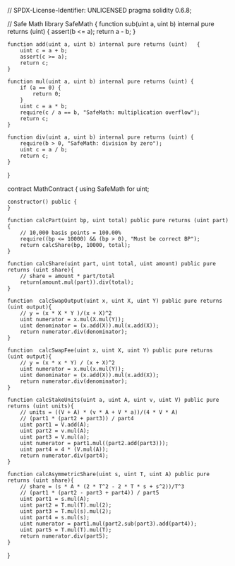 // SPDX-License-Identifier: UNLICENSED
pragma solidity 0.6.8;

// Safe Math
library SafeMath {
    function sub(uint a, uint b) internal pure returns (uint) {
        assert(b <= a);
        return a - b;
    }

    function add(uint a, uint b) internal pure returns (uint)   {
        uint c = a + b;
        assert(c >= a);
        return c;
    }

    function mul(uint a, uint b) internal pure returns (uint) {
        if (a == 0) {
            return 0;
        }
        uint c = a * b;
        require(c / a == b, "SafeMath: multiplication overflow");
        return c;
    }

    function div(uint a, uint b) internal pure returns (uint) {
        require(b > 0, "SafeMath: division by zero");
        uint c = a / b;
        return c;
    }
}

contract MathContract {
    using SafeMath for uint;

    constructor() public {
    }

    function calcPart(uint bp, uint total) public pure returns (uint part){
        // 10,000 basis points = 100.00%
        require((bp <= 10000) && (bp > 0), "Must be correct BP");
        return calcShare(bp, 10000, total);
    }

    function calcShare(uint part, uint total, uint amount) public pure returns (uint share){
        // share = amount * part/total
        return(amount.mul(part)).div(total);
    }

    function  calcSwapOutput(uint x, uint X, uint Y) public pure returns (uint output){
        // y = (x * X * Y )/(x + X)^2
        uint numerator = x.mul(X.mul(Y));
        uint denominator = (x.add(X)).mul(x.add(X));
        return numerator.div(denominator);
    }

    function  calcSwapFee(uint x, uint X, uint Y) public pure returns (uint output){
        // y = (x * x * Y) / (x + X)^2
        uint numerator = x.mul(x.mul(Y));
        uint denominator = (x.add(X)).mul(x.add(X));
        return numerator.div(denominator);
    }

    function calcStakeUnits(uint a, uint A, uint v, uint V) public pure returns (uint units){
        // units = ((V + A) * (v * A + V * a))/(4 * V * A)
        // (part1 * (part2 + part3)) / part4
        uint part1 = V.add(A);
        uint part2 = v.mul(A);
        uint part3 = V.mul(a);
        uint numerator = part1.mul((part2.add(part3)));
        uint part4 = 4 * (V.mul(A));
        return numerator.div(part4);
    }

    function calcAsymmetricShare(uint s, uint T, uint A) public pure returns (uint share){
        // share = (s * A * (2 * T^2 - 2 * T * s + s^2))/T^3
        // (part1 * (part2 - part3 + part4)) / part5
        uint part1 = s.mul(A);
        uint part2 = T.mul(T).mul(2);
        uint part3 = T.mul(s).mul(2);
        uint part4 = s.mul(s);
        uint numerator = part1.mul(part2.sub(part3).add(part4));
        uint part5 = T.mul(T).mul(T);
        return numerator.div(part5);
    }
}